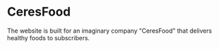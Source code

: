 # CeresFood

The website is built for an imaginary company "CeresFood" that delivers healthy foods to subscribers. 
